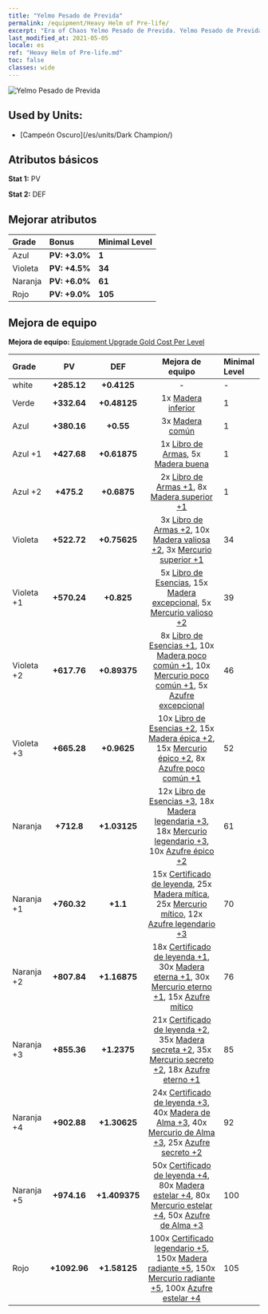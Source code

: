 ```yaml
---
title: "Yelmo Pesado de Previda"
permalink: /equipment/Heavy Helm of Pre-life/
excerpt: "Era of Chaos Yelmo Pesado de Previda. Yelmo Pesado de Previda"
last_modified_at: 2021-05-05
locale: es
ref: "Heavy Helm of Pre-life.md"
toc: false
classes: wide
---
```


  ![Yelmo Pesado de Previda](/images/e/e_3092.png)

## Used by Units:

* [Campeón Oscuro](/es/units/Dark Champion/) 


## Atributos básicos
 **Stat 1:** PV

 **Stat 2:** DEF

## Mejorar atributos

  |     Grade    |   Bonus | Minimal Level | 
  |:-------------|:--------|:--------------| 
  | Azul | **PV: +3.0%** | **1** | 
  | Violeta | **PV: +4.5%** | **34** | 
  | Naranja | **PV: +6.0%** | **61** | 
  | Rojo | **PV: +9.0%** | **105** | 


## Mejora de equipo
 **Mejora de equipo:** [Equipment Upgrade Gold Cost Per Level](/equipment/EquipmentUpgradeCostPerLevel/) 

  |          Grade      | PV | DEF | Mejora de equipo | Minimal Level |
  |:--------------------|:---------:|:---------:|:----------------:|:--------------|
  | white | **+285.12** | **+0.4125** | - | - |
  | Verde | **+332.64** | **+0.48125** | 1x [Madera inferior](/ItemsES/mat_1/) | 1 |
  | Azul | **+380.16** | **+0.55** | 3x [Madera común](/ItemsES/mat_7/) | 1 |
  | Azul +1 | **+427.68** | **+0.61875** | 1x [Libro de Armas](/ItemsES/mat_18/), 5x [Madera buena](/ItemsES/mat_13/) | 1 |
  | Azul +2 | **+475.2** | **+0.6875** | 2x [Libro de Armas +1](/ItemsES/mat_25/), 8x [Madera superior +1](/ItemsES/mat_20/) | 1 |
  | Violeta | **+522.72** | **+0.75625** | 3x [Libro de Armas +2](/ItemsES/mat_32/), 10x [Madera valiosa +2](/ItemsES/mat_27/), 3x [Mercurio superior +1](/ItemsES/mat_21/) | 34 |
  | Violeta +1 | **+570.24** | **+0.825** | 5x [Libro de Esencias](/ItemsES/mat_39/), 15x [Madera excepcional](/ItemsES/mat_34/), 5x [Mercurio valioso +2](/ItemsES/mat_28/) | 39 |
  | Violeta +2 | **+617.76** | **+0.89375** | 8x [Libro de Esencias +1](/ItemsES/mat_46/), 10x [Madera poco común +1](/ItemsES/mat_41/), 10x [Mercurio poco común +1](/ItemsES/mat_42/), 5x [Azufre excepcional](/ItemsES/mat_36/) | 46 |
  | Violeta +3 | **+665.28** | **+0.9625** | 10x [Libro de Esencias +2](/ItemsES/mat_53/), 15x [Madera épica +2](/ItemsES/mat_48/), 15x [Mercurio épico +2](/ItemsES/mat_49/), 8x [Azufre poco común +1](/ItemsES/mat_43/) | 52 |
  | Naranja | **+712.8** | **+1.03125** | 12x [Libro de Esencias +3](/ItemsES/mat_60/), 18x [Madera legendaria +3](/ItemsES/mat_55/), 18x [Mercurio legendario +3](/ItemsES/mat_56/), 10x [Azufre épico +2](/ItemsES/mat_50/) | 61 |
  | Naranja +1 | **+760.32** | **+1.1** | 15x [Certificado de leyenda](/ItemsES/mat_67/), 25x [Madera mítica](/ItemsES/mat_62/), 25x [Mercurio mítico](/ItemsES/mat_63/), 12x [Azufre legendario +3](/ItemsES/mat_57/) | 70 |
  | Naranja +2 | **+807.84** | **+1.16875** | 18x [Certificado de leyenda +1](/ItemsES/mat_74/), 30x [Madera eterna +1](/ItemsES/mat_69/), 30x [Mercurio eterno +1](/ItemsES/mat_70/), 15x [Azufre mítico](/ItemsES/mat_64/) | 76 |
  | Naranja +3 | **+855.36** | **+1.2375** | 21x [Certificado de leyenda +2](/ItemsES/mat_81/), 35x [Madera secreta +2](/ItemsES/mat_76/), 35x [Mercurio secreto +2](/ItemsES/mat_77/), 18x [Azufre eterno +1](/ItemsES/mat_71/) | 85 |
  | Naranja +4 | **+902.88** | **+1.30625** | 24x [Certificado de leyenda +3](/ItemsES/mat_88/), 40x [Madera de Alma +3](/ItemsES/mat_83/), 40x [Mercurio de Alma +3](/ItemsES/mat_84/), 25x [Azufre secreto +2](/ItemsES/mat_78/) | 92 |
  | Naranja +5 | **+974.16** | **+1.409375** | 50x [Certificado de leyenda +4](/ItemsES/mat_95/), 80x [Madera estelar +4](/ItemsES/mat_90/), 80x [Mercurio estelar +4](/ItemsES/mat_91/), 50x [Azufre de Alma +3](/ItemsES/mat_85/) | 100 |
  | Rojo | **+1092.96** | **+1.58125** | 100x [Certificado legendario +5](/ItemsES/mat_102/), 150x [Madera radiante +5](/ItemsES/mat_97/), 150x [Mercurio radiante +5](/ItemsES/mat_98/), 100x [Azufre estelar +4](/ItemsES/mat_92/) | 105 |


